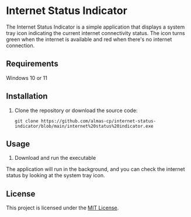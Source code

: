 # Internet Status Indicator 
 
The Internet Status Indicator is a simple application that displays a system tray icon indicating the current internet connectivity status. The icon turns green when the internet is available and red when there's no internet connection. 
 
## Requirements 
 Windows 10 or 11
 
## Installation 
 
1. Clone the repository or download the source code: 
   ``` 
   git clone https://github.com/almas-cp/internet-status-indicator/blob/main/internet%20status%20indicator.exe
   ``` 
 
 
## Usage 
 
1. Download and run the executable
 
The application will run in the background, and you can check the internet status by looking at the system tray icon. 
 

## License 
 
This project is licensed under the [MIT License](LICENSE). 

